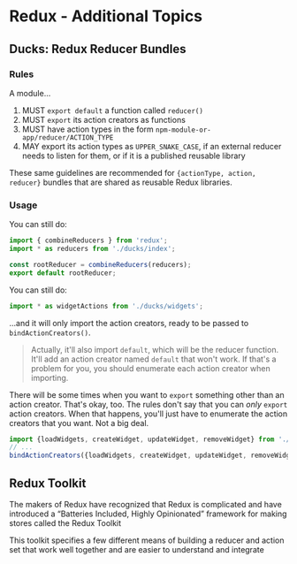 #  Redux - Additional Topics

## Ducks: Redux Reducer Bundles

### Rules

A module...

1. MUST `export default` a function called `reducer()`
2. MUST `export` its action creators as functions
3. MUST have action types in the form `npm-module-or-app/reducer/ACTION_TYPE`
3. MAY export its action types as `UPPER_SNAKE_CASE`, if an external reducer needs to listen for them, or if it is a published reusable library

These same guidelines are recommended for `{actionType, action, reducer}` bundles that are shared as reusable Redux libraries.


### Usage

You can still do:

```javascript
import { combineReducers } from 'redux';
import * as reducers from './ducks/index';

const rootReducer = combineReducers(reducers);
export default rootReducer;
```

You can still do:

```javascript
import * as widgetActions from './ducks/widgets';
```
...and it will only import the action creators, ready to be passed to `bindActionCreators()`.

> Actually, it'll also import `default`, which will be the reducer function. It'll add an action creator named `default` that won't work. If that's a problem for you, you should enumerate each action creator when importing.

There will be some times when you want to `export` something other than an action creator. That's okay, too. The rules don't say that you can *only* `export` action creators. When that happens, you'll just have to enumerate the action creators that you want. Not a big deal.

```javascript
import {loadWidgets, createWidget, updateWidget, removeWidget} from './ducks/widgets';
// ...
bindActionCreators({loadWidgets, createWidget, updateWidget, removeWidget}, dispatch);
```
## Redux Toolkit
The makers of Redux have recognized that Redux is complicated and have introduced a “Batteries Included, Highly Opinionated” framework for making stores called the Redux Toolkit

This toolkit specifies a few different means of building a reducer and action set that work well together and are easier to understand and integrate
